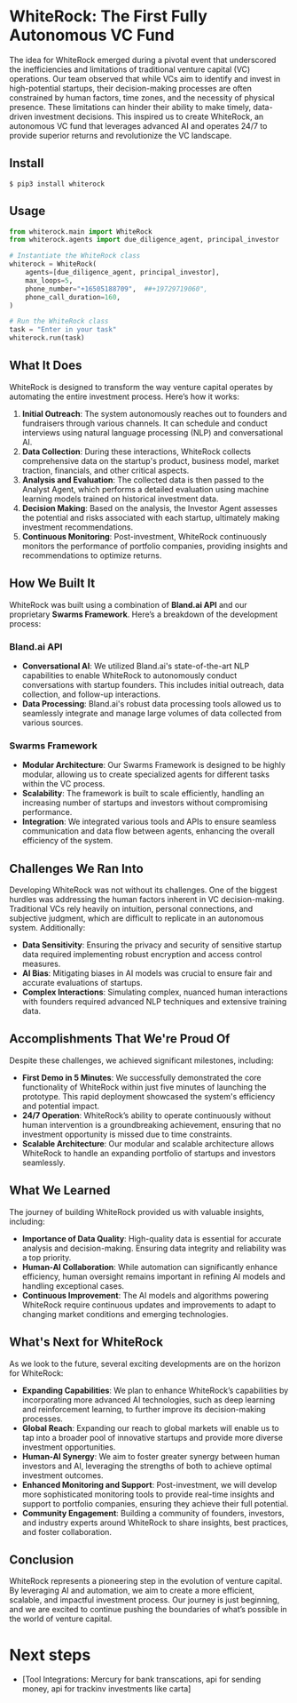# WhiteRock: The First Fully Autonomous VC Fund



The idea for WhiteRock emerged during a pivotal event that underscored the inefficiencies and limitations of traditional venture capital (VC) operations. Our team observed that while VCs aim to identify and invest in high-potential startups, their decision-making processes are often constrained by human factors, time zones, and the necessity of physical presence. These limitations can hinder their ability to make timely, data-driven investment decisions. This inspired us to create WhiteRock, an autonomous VC fund that leverages advanced AI and operates 24/7 to provide superior returns and revolutionize the VC landscape.


## Install
`$ pip3 install whiterock`

## Usage
```python
from whiterock.main import WhiteRock
from whiterock.agents import due_diligence_agent, principal_investor

# Instantiate the WhiteRock class
whiterock = WhiteRock(
    agents=[due_diligence_agent, principal_investor],
    max_loops=5,
    phone_number="+16505188709",  ##+19729719060",
    phone_call_duration=160,
)

# Run the WhiteRock class
task = "Enter in your task"
whiterock.run(task)
```

## What It Does

WhiteRock is designed to transform the way venture capital operates by automating the entire investment process. Here’s how it works:

1. **Initial Outreach**: The system autonomously reaches out to founders and fundraisers through various channels. It can schedule and conduct interviews using natural language processing (NLP) and conversational AI.
2. **Data Collection**: During these interactions, WhiteRock collects comprehensive data on the startup's product, business model, market traction, financials, and other critical aspects.
3. **Analysis and Evaluation**: The collected data is then passed to the Analyst Agent, which performs a detailed evaluation using machine learning models trained on historical investment data.
4. **Decision Making**: Based on the analysis, the Investor Agent assesses the potential and risks associated with each startup, ultimately making investment recommendations.
5. **Continuous Monitoring**: Post-investment, WhiteRock continuously monitors the performance of portfolio companies, providing insights and recommendations to optimize returns.

## How We Built It

WhiteRock was built using a combination of **Bland.ai API** and our proprietary **Swarms Framework**. Here’s a breakdown of the development process:

### Bland.ai API

- **Conversational AI**: We utilized Bland.ai's state-of-the-art NLP capabilities to enable WhiteRock to autonomously conduct conversations with startup founders. This includes initial outreach, data collection, and follow-up interactions.
- **Data Processing**: Bland.ai's robust data processing tools allowed us to seamlessly integrate and manage large volumes of data collected from various sources.

### Swarms Framework

- **Modular Architecture**: Our Swarms Framework is designed to be highly modular, allowing us to create specialized agents for different tasks within the VC process.
- **Scalability**: The framework is built to scale efficiently, handling an increasing number of startups and investors without compromising performance.
- **Integration**: We integrated various tools and APIs to ensure seamless communication and data flow between agents, enhancing the overall efficiency of the system.

## Challenges We Ran Into

Developing WhiteRock was not without its challenges. One of the biggest hurdles was addressing the human factors inherent in VC decision-making. Traditional VCs rely heavily on intuition, personal connections, and subjective judgment, which are difficult to replicate in an autonomous system. Additionally:

- **Data Sensitivity**: Ensuring the privacy and security of sensitive startup data required implementing robust encryption and access control measures.
- **AI Bias**: Mitigating biases in AI models was crucial to ensure fair and accurate evaluations of startups.
- **Complex Interactions**: Simulating complex, nuanced human interactions with founders required advanced NLP techniques and extensive training data.

## Accomplishments That We're Proud Of

Despite these challenges, we achieved significant milestones, including:

- **First Demo in 5 Minutes**: We successfully demonstrated the core functionality of WhiteRock within just five minutes of launching the prototype. This rapid deployment showcased the system's efficiency and potential impact.
- **24/7 Operation**: WhiteRock’s ability to operate continuously without human intervention is a groundbreaking achievement, ensuring that no investment opportunity is missed due to time constraints.
- **Scalable Architecture**: Our modular and scalable architecture allows WhiteRock to handle an expanding portfolio of startups and investors seamlessly.

## What We Learned

The journey of building WhiteRock provided us with valuable insights, including:

- **Importance of Data Quality**: High-quality data is essential for accurate analysis and decision-making. Ensuring data integrity and reliability was a top priority.
- **Human-AI Collaboration**: While automation can significantly enhance efficiency, human oversight remains important in refining AI models and handling exceptional cases.
- **Continuous Improvement**: The AI models and algorithms powering WhiteRock require continuous updates and improvements to adapt to changing market conditions and emerging technologies.

## What's Next for WhiteRock

As we look to the future, several exciting developments are on the horizon for WhiteRock:

- **Expanding Capabilities**: We plan to enhance WhiteRock’s capabilities by incorporating more advanced AI technologies, such as deep learning and reinforcement learning, to further improve its decision-making processes.
- **Global Reach**: Expanding our reach to global markets will enable us to tap into a broader pool of innovative startups and provide more diverse investment opportunities.
- **Human-AI Synergy**: We aim to foster greater synergy between human investors and AI, leveraging the strengths of both to achieve optimal investment outcomes.
- **Enhanced Monitoring and Support**: Post-investment, we will develop more sophisticated monitoring tools to provide real-time insights and support to portfolio companies, ensuring they achieve their full potential.
- **Community Engagement**: Building a community of founders, investors, and industry experts around WhiteRock to share insights, best practices, and foster collaboration.

## Conclusion

WhiteRock represents a pioneering step in the evolution of venture capital. By leveraging AI and automation, we aim to create a more efficient, scalable, and impactful investment process. Our journey is just beginning, and we are excited to continue pushing the boundaries of what’s possible in the world of venture capital.

# Next steps
- [Tool Integrations: Mercury for bank transcations, api for sending money, api for trackinv investments like carta]
